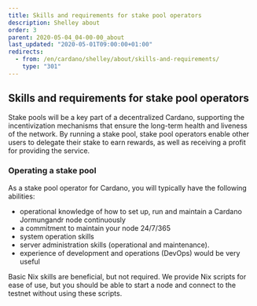 ```yaml
---
title: Skills and requirements for stake pool operators
description: Shelley about
order: 3
parent: 2020-05-04_04-00-00_about
last_updated: "2020-05-01T09:00:00+01:00"
redirects:
  - from: /en/cardano/shelley/about/skills-and-requirements/
    type: "301"
---
```

## Skills and requirements for stake pool operators

Stake pools will be a key part of a decentralized Cardano, supporting the incentivization mechanisms that ensure the long-term health and liveness of the network. By running a stake pool, stake pool operators enable other users to delegate their stake to earn rewards, as well as receiving a profit for providing the service.


### Operating a stake pool

As a stake pool operator for Cardano, you will typically have the following abilities:
- operational knowledge of how to set up, run and maintain a Cardano Jormungandr node continuously
- a commitment to maintain your node 24/7/365
- system operation skills
- server administration skills (operational and maintenance).
- experience of development and operations (DevOps) would be very useful

Basic Nix skills are beneficial, but not required. We provide Nix scripts for ease of use, but you should be able to start a node and connect to the testnet without using these scripts. 
